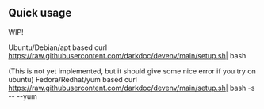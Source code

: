 ## Quick usage
WIP!

Ubuntu/Debian/apt based
curl https://raw.githubusercontent.com/darkdoc/devenv/main/setup.sh| bash

(This is not yet implemented, but it should give some nice error if you try on ubuntu)
Fedora/Redhat/yum based
curl https://raw.githubusercontent.com/darkdoc/devenv/main/setup.sh| bash -s -- --yum
